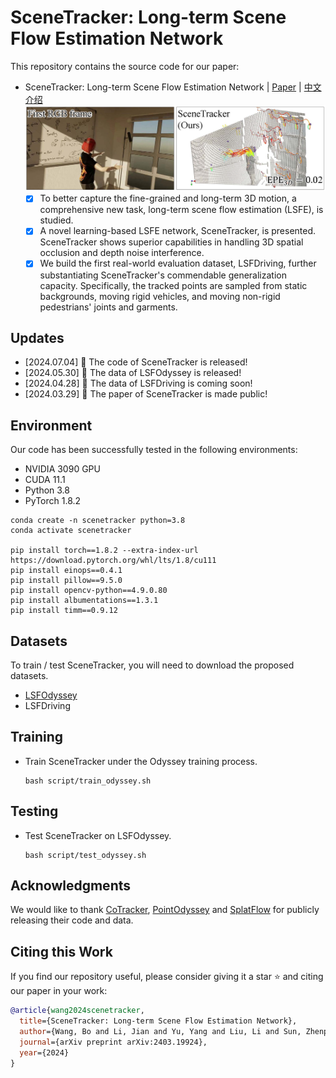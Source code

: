 # SceneTracker: Long-term Scene Flow Estimation Network
This repository contains the source code for our paper:
- SceneTracker: Long-term Scene Flow Estimation Network | [Paper](https://arxiv.org/pdf/2403.19924.pdf) | [中文介绍](https://mp.weixin.qq.com/s/XRo605YrAKbQPlQP2dELsg)
  ![](./asset/github-demo-2024_0516.jpg)
  - [x] To better capture the fine-grained and long-term 3D motion, a comprehensive new task, long-term scene flow estimation (LSFE), is studied.
  - [x] A novel learning-based LSFE network, SceneTracker, is presented. SceneTracker shows superior capabilities in handling 3D spatial occlusion and depth noise interference.
  - [x] We build the first real-world evaluation dataset, LSFDriving, further substantiating SceneTracker's commendable generalization capacity. Specifically, the tracked points are sampled from static backgrounds, moving rigid vehicles, and moving non-rigid pedestrians' joints and garments.  

## Updates
- [2024.07.04] 📣 The code of SceneTracker is released!
- [2024.05.30] 📣 The data of LSFOdyssey is released!
- [2024.04.28] 📣 The data of LSFDriving is coming soon!
- [2024.03.29] 📣 The paper of SceneTracker is made public!

## Environment

Our code has been successfully tested in the following environments:

* NVIDIA 3090 GPU
* CUDA 11.1
* Python 3.8
* PyTorch 1.8.2

```
conda create -n scenetracker python=3.8
conda activate scenetracker

pip install torch==1.8.2 --extra-index-url https://download.pytorch.org/whl/lts/1.8/cu111
pip install einops==0.4.1
pip install pillow==9.5.0
pip install opencv-python==4.9.0.80
pip install albumentations==1.3.1
pip install timm==0.9.12
```

## Datasets

To train / test SceneTracker, you will need to download the proposed datasets.

* [LSFOdyssey](https://pan.baidu.com/s/1TP2b2TZ3tq5omnIZbUxa8w&pwd=u3xt)
* LSFDriving


[//]: # (**1. LSFOdyssey**)

[//]: # ()
[//]: # (The dataset is organized as follows:)

[//]: # ()
[//]: # (```text)

[//]: # (LSFOdyssey/)

[//]: # (├─ train/)

[//]: # (│  ├─ xxx/)

[//]: # (│  │  ├─ 000000/)

[//]: # (│  │  │  ├─ rgb.mp4)

[//]: # (│  │  │  ├─ deps.npz)

[//]: # (│  │  │  └─ track.npz)

[//]: # (│  │  ⁞)

[//]: # (│  │  └─ 00000x/)

[//]: # (│  ⁞)

[//]: # (│  └─ xxx/)

[//]: # (│)

[//]: # (└─ test/)

[//]: # (   ├─ xxx/)

[//]: # (   │  ├─ 000000/)

[//]: # (   │  │  ├─ rgb.mp4)

[//]: # (   │  │  ├─ deps.npz)

[//]: # (   │  │  ├─ track.npz)

[//]: # (   │  │  └─ intris.npz)

[//]: # (   │  ⁞)

[//]: # (   │  └─ 00000x/)

[//]: # (   ⁞)

[//]: # (   └─ xxx/)

[//]: # (```)

[//]: # ()
[//]: # (**2. LSFDriving**)

[//]: # ()
[//]: # (The dataset is organized as follows:)

[//]: # ()
[//]: # (```text)

[//]: # (_)

[//]: # (├─ LSFDriving/)

[//]: # (│  ├─ background/)

[//]: # (│  │  ├─ xxx/)

[//]: # (│  │  │  ├─ rgb.mp4)

[//]: # (│  │  │  ├─ track.npz)

[//]: # (│  │  │  └─ intris.npz)

[//]: # (│  │  ⁞)

[//]: # (│  │  └─ xxx/)

[//]: # (│  │)

[//]: # (│  ├─ vehicle/)

[//]: # (│  │)

[//]: # (│  └─ person/)

[//]: # (│)

[//]: # (└─ LSFDriving_Extra/)

[//]: # (   ├─ background_and_vehicle_nearest/)

[//]: # (   │  ├─ xxx/)

[//]: # (   │  │  └─ deps.npz)

[//]: # (   │  ⁞)

[//]: # (   │  └─ xxx/)

[//]: # (   │)

[//]: # (   └─ person/)

[//]: # (```)

## Training

* Train SceneTracker under the Odyssey training process.
  ```Shell
  bash script/train_odyssey.sh
  ```
  
## Testing

* Test SceneTracker on LSFOdyssey.
  ```Shell
  bash script/test_odyssey.sh
  ```

## Acknowledgments
We would like to thank [CoTracker](https://github.com/facebookresearch/co-tracker), [PointOdyssey](https://github.com/y-zheng18/point_odyssey) and [SplatFlow](https://github.com/wwsource/SplatFlow) for publicly releasing their code and data.

## Citing this Work

If you find our repository useful, please consider giving it a star ⭐ and citing our paper in your work:

```bibtex
@article{wang2024scenetracker,
  title={SceneTracker: Long-term Scene Flow Estimation Network},
  author={Wang, Bo and Li, Jian and Yu, Yang and Liu, Li and Sun, Zhenping and Hu, Dewen},
  journal={arXiv preprint arXiv:2403.19924},
  year={2024}
}
```
